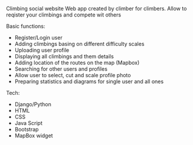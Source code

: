 Climbing social website
Web app created by climber for climbers. Allow to reqister your climbings and compete wit others

Basic functions:
- Register/Login user
- Adding climbings basing on different difficulty scales 
- Uploading user profile
- Displaying all climbings and them details
- Adding location of the routes on the map (Mapbox)
- Searching for other users and profiles
- Allow user to select, cut and scale profile photo
- Preparing statistics and diagrams for single user and all ones

Tech:
- Django/Python
- HTML
- CSS
- Java Script
- Bootstrap
- MapBox widget
